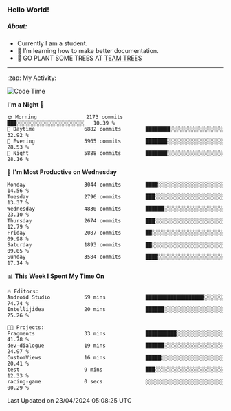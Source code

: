### Hello World!

##### About:
- Currently I am a student.
- 🌱 I’m learning how to make better documentation.
- 🌱 GO PLANT SOME TREES AT [TEAM TREES](https://teamtrees.org/)

---
  <summary>:zap: My Activity:</summary>
  
<!--START_SECTION:waka-->
![Code Time](http://img.shields.io/badge/Code%20Time-1%2C318%20hrs%2012%20mins-blue)

**I'm a Night 🦉** 

```text
🌞 Morning                2173 commits        ███░░░░░░░░░░░░░░░░░░░░░░   10.39 % 
🌆 Daytime                6882 commits        ████████░░░░░░░░░░░░░░░░░   32.92 % 
🌃 Evening                5965 commits        ███████░░░░░░░░░░░░░░░░░░   28.53 % 
🌙 Night                  5888 commits        ███████░░░░░░░░░░░░░░░░░░   28.16 % 
```
📅 **I'm Most Productive on Wednesday** 

```text
Monday                   3044 commits        ████░░░░░░░░░░░░░░░░░░░░░   14.56 % 
Tuesday                  2796 commits        ███░░░░░░░░░░░░░░░░░░░░░░   13.37 % 
Wednesday                4830 commits        ██████░░░░░░░░░░░░░░░░░░░   23.10 % 
Thursday                 2674 commits        ███░░░░░░░░░░░░░░░░░░░░░░   12.79 % 
Friday                   2087 commits        ██░░░░░░░░░░░░░░░░░░░░░░░   09.98 % 
Saturday                 1893 commits        ██░░░░░░░░░░░░░░░░░░░░░░░   09.05 % 
Sunday                   3584 commits        ████░░░░░░░░░░░░░░░░░░░░░   17.14 % 
```


📊 **This Week I Spent My Time On** 

```text
🔥 Editors: 
Android Studio           59 mins             ███████████████████░░░░░░   74.74 % 
Intellijidea             20 mins             ██████░░░░░░░░░░░░░░░░░░░   25.26 % 

🐱‍💻 Projects: 
Fragments                33 mins             ██████████░░░░░░░░░░░░░░░   41.78 % 
dev-dialogue             19 mins             ██████░░░░░░░░░░░░░░░░░░░   24.97 % 
CustomViews              16 mins             █████░░░░░░░░░░░░░░░░░░░░   20.41 % 
test                     9 mins              ███░░░░░░░░░░░░░░░░░░░░░░   12.33 % 
racing-game              0 secs              ░░░░░░░░░░░░░░░░░░░░░░░░░   00.29 % 
```


 Last Updated on 23/04/2024 05:08:25 UTC
<!--END_SECTION:waka-->
